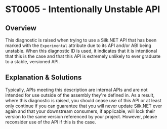# ST0005 - Intentionally Unstable API

## Overview

This diagnostic is raised when trying to use a Silk.NET API that has been marked with the `Experimental` attribute due
to its API and/or ABI being unstable. When this diagnostic ID is used, it indicates that it is intentional that this is
the case and that this API is extremely unlikely to ever graduate to a stable, versioned API.

## Explanation & Solutions

Typically, APIs meeting this description are internal APIs and are not intended for use outside of the assembly they're
defined in. As a result, where this diagnostic is raised, you should cease use of this API or at least only continue if
you can guarantee that you will never update Silk.NET ever again and that your downstream consumers, if applicable, will
lock their version to the same version referenced by your project. However, please reconsider use of the API if this is
the case.
